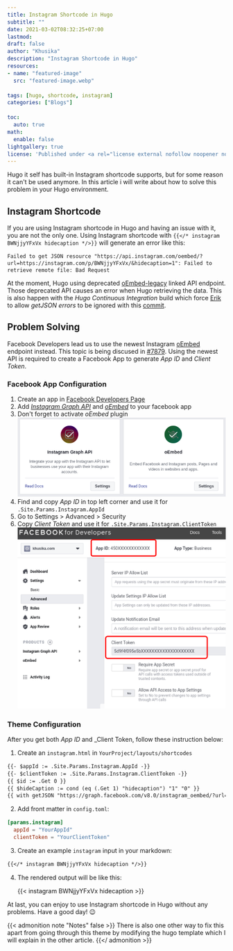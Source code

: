 ```yaml
---
title: Instagram Shortcode in Hugo
subtitle: ""
date: 2021-03-02T08:32:25+07:00
lastmod: 
draft: false
author: "Khusika"
description: "Instagram Shortcode in Hugo"
resources:
- name: "featured-image"
  src: "featured-image.webp"

tags: [hugo, shortcode, instagram]
categories: ["Blogs"]

toc:
  auto: true
math:
  enable: false
lightgallery: true
license: 'Published under <a rel="license external nofollow noopener noreffer" href="https://creativecommons.org/licenses/by-nc/4.0/" target="_blank">CC BY-NC 4.0</a>'
---
```

Hugo it self has built-in Instagram shortcode supports, but for some reason it can't be used anymore. In this article i will write about how to solve this problem in your Hugo environment.
<!--more-->

## Instagram Shortcode
If you are using Instagram shortcode in Hugo and having an issue with it, you are not the only one. Using Instagram shortcode with `{{</* instagram BWNjjyYFxVx hidecaption */>}}` will generate an error like this:
```
Failed to get JSON resource "https://api.instagram.com/oembed/?url=https://instagram.com/p/BWNjjyYFxVx/&hidecaption=1": Failed to retrieve remote file: Bad Request
```

At the moment, Hugo using deprecated [oEmbed-legacy](https://developers.facebook.com/docs/instagram/oembed-legacy) linked API endpoint. Those deprecated API causes an error when Hugo retrieving the data. This is also happen with the _Hugo Continuous Integration_ build which force [Erik](https://bep.is/) to allow _getJSON errors_ to be ignored with this [commit](https://github.com/bep/hugo/commit/fdfa4a5fe62232f65f1dd8d6fe0c500374228788).

## Problem Solving
Facebook Developers lead us to use the newest Instagram [oEmbed](https://developers.facebook.com/docs/instagram/oembed) endpoint instead. This topic is being discused in [#7879](https://github.com/gohugoio/hugo/issues/7879). Using the newest API is required to create a Facebook App to generate _App ID_ and _Client Token_.

### Facebook App Configuration

1. Create an app in [Facebook Developers Page](https://developers.facebook.com/)
2. Add [_Instagram Graph API_](https://developers.facebook.com/docs/instagram-api/) and [_oEmbed_](https://developers.facebook.com/docs/plugins/oembed) to your facebook app
3. Don't forget to activate _oEmbed_ plugin
![Instagram Graph Api and oEmbed Plugins](facebook_plugins.webp "Instagram Graph Api and oEmbed Plugins")
4. Find and copy _App ID_ in top left corner and use it for `.Site.Params.Instagram.AppId`
5. Go to Settings > Advanced > Security
6. Copy _Client Token_ and use it for `.Site.Params.Instagram.ClientToken`
![Facebook App ID and Client Token](facebook_appid.webp "Facebook App ID and Client Token")

### Theme Configuration
After you get both _App ID_ and _Client Token, follow these instruction below:

1. Create an `instagram.html` in `YourProject/layouts/shortcodes`
```html
{{- $appId := .Site.Params.Instagram.AppId -}}
{{- $clientToken := .Site.Params.Instagram.ClientToken -}}
{{ $id := .Get 0 }}
{{ $hideCaption := cond (eq (.Get 1) "hidecaption") "1" "0" }}
{{ with getJSON "https://graph.facebook.com/v8.0/instagram_oembed/?url=https://instagram.com/p/" $id "/&hidecaption=" $hideCaption "&access_token=" $appId "|" $clientToken }}{{ .html | safeHTML }}{{ end }}
```

2. Add front matter in `config.toml`:
```toml
[params.instagram]
  appId = "YourAppId"
  clientToken = "YourClientToken"
```

3. Create an example `instagram` input in your markdown:
```markdown
{{</* instagram BWNjjyYFxVx hidecaption */>}}
```

4. The rendered output will be like this:

   {{< instagram BWNjjyYFxVx hidecaption >}}

At last, you can enjoy to use Instagram shortcode in Hugo without any problems. Have a good day! :wink:

{{< admonition note "Notes" false >}}
There is also one other way to fix this apart from going through this theme by modifying the hugo template which I will explain in the other article.
{{</ admonition >}}
